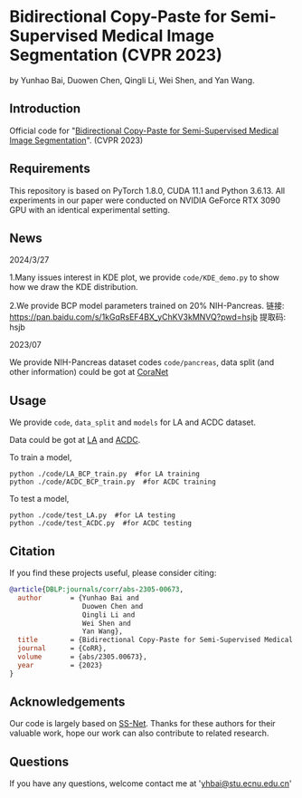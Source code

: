 # Bidirectional Copy-Paste for Semi-Supervised Medical Image Segmentation (CVPR 2023)
by Yunhao Bai, Duowen Chen, Qingli Li, Wei Shen, and Yan Wang.
## Introduction
Official code for "[Bidirectional Copy-Paste for Semi-Supervised Medical Image Segmentation](https://arxiv.org/abs/2305.00673)". (CVPR 2023)
## Requirements
This repository is based on PyTorch 1.8.0, CUDA 11.1 and Python 3.6.13. All experiments in our paper were conducted on NVIDIA GeForce RTX 3090 GPU with an identical experimental setting.
## News
2024/3/27 

1.Many issues interest in KDE plot, we provide `code/KDE_demo.py` to show how we draw the KDE distribution.

2.We provide BCP model parameters trained on 20% NIH-Pancreas. 链接: https://pan.baidu.com/s/1kGqRsEF4BX_yChKV3kMNVQ?pwd=hsjb 提取码: hsjb 

2023/07 

We provide NIH-Pancreas dataset codes `code/pancreas`, data split (and other information) could be got at [CoraNet](https://github.com/koncle/CoraNet)
## Usage
We provide `code`, `data_split` and `models` for LA and ACDC dataset.

Data could be got at [LA](https://github.com/yulequan/UA-MT/tree/master/data) and [ACDC](https://github.com/HiLab-git/SSL4MIS/tree/master/data/ACDC).

To train a model,
```
python ./code/LA_BCP_train.py  #for LA training
python ./code/ACDC_BCP_train.py  #for ACDC training
``` 

To test a model,
```
python ./code/test_LA.py  #for LA testing
python ./code/test_ACDC.py  #for ACDC testing
```

## Citation

If you find these projects useful, please consider citing:

```bibtex
@article{DBLP:journals/corr/abs-2305-00673,
  author       = {Yunhao Bai and
                  Duowen Chen and
                  Qingli Li and
                  Wei Shen and
                  Yan Wang},
  title        = {Bidirectional Copy-Paste for Semi-Supervised Medical Image Segmentation},
  journal      = {CoRR},
  volume       = {abs/2305.00673},
  year         = {2023}
}
```

## Acknowledgements
Our code is largely based on [SS-Net](https://github.com/ycwu1997/SS-Net). Thanks for these authors for their valuable work, hope our work can also contribute to related research.

## Questions
If you have any questions, welcome contact me at 'yhbai@stu.ecnu.edu.cn'



